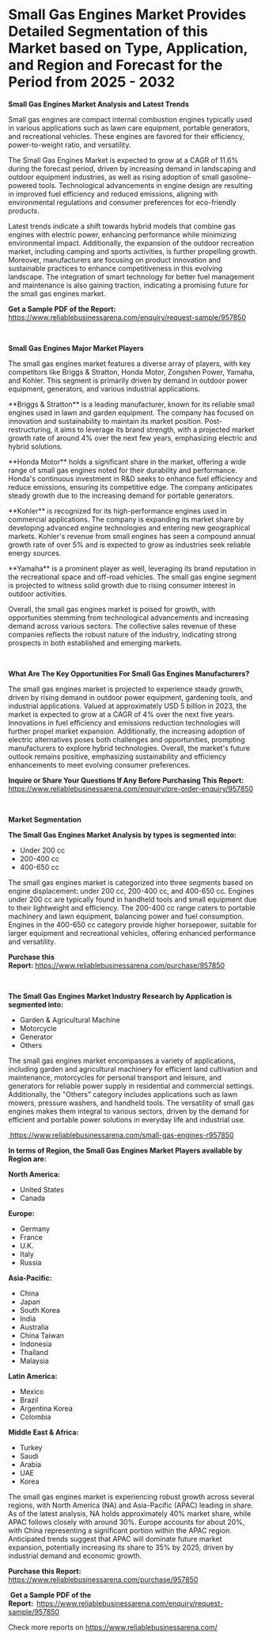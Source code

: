 <p><h1>Small Gas Engines Market Provides Detailed Segmentation of this Market based on Type, Application, and Region and Forecast for the Period from 2025 - 2032</h1></p><p><strong>Small Gas Engines Market Analysis and Latest Trends</strong></p>
<p><p>Small gas engines are compact internal combustion engines typically used in various applications such as lawn care equipment, portable generators, and recreational vehicles. These engines are favored for their efficiency, power-to-weight ratio, and versatility. </p><p>The Small Gas Engines Market is expected to grow at a CAGR of 11.6% during the forecast period, driven by increasing demand in landscaping and outdoor equipment industries, as well as rising adoption of small gasoline-powered tools. Technological advancements in engine design are resulting in improved fuel efficiency and reduced emissions, aligning with environmental regulations and consumer preferences for eco-friendly products. </p><p>Latest trends indicate a shift towards hybrid models that combine gas engines with electric power, enhancing performance while minimizing environmental impact. Additionally, the expansion of the outdoor recreation market, including camping and sports activities, is further propelling growth. Moreover, manufacturers are focusing on product innovation and sustainable practices to enhance competitiveness in this evolving landscape. The integration of smart technology for better fuel management and maintenance is also gaining traction, indicating a promising future for the small gas engines market.</p></p>
<p><strong>Get a Sample PDF of the Report:&nbsp;</strong> <a href="https://www.reliablebusinessarena.com/enquiry/request-sample/957850?utm_campaign=2136&utm_medium=2&utm_source=Github&utm_content=ia&utm_term=17022025&utm_id=small-gas-engines">https://www.reliablebusinessarena.com/enquiry/request-sample/957850</a></p>
<p>&nbsp;</p>
<p><strong>Small Gas Engines Major Market Players</strong></p>
<p><p>The small gas engines market features a diverse array of players, with key competitors like Briggs & Stratton, Honda Motor, Zongshen Power, Yamaha, and Kohler. This segment is primarily driven by demand in outdoor power equipment, generators, and various industrial applications.</p><p>**Briggs & Stratton** is a leading manufacturer, known for its reliable small engines used in lawn and garden equipment. The company has focused on innovation and sustainability to maintain its market position. Post-restructuring, it aims to leverage its brand strength, with a projected market growth rate of around 4% over the next few years, emphasizing electric and hybrid solutions.</p><p>**Honda Motor** holds a significant share in the market, offering a wide range of small gas engines noted for their durability and performance. Honda's continuous investment in R&D seeks to enhance fuel efficiency and reduce emissions, ensuring its competitive edge. The company anticipates steady growth due to the increasing demand for portable generators.</p><p>**Kohler** is recognized for its high-performance engines used in commercial applications. The company is expanding its market share by developing advanced engine technologies and entering new geographical markets. Kohler's revenue from small engines has seen a compound annual growth rate of over 5% and is expected to grow as industries seek reliable energy sources.</p><p>**Yamaha** is a prominent player as well, leveraging its brand reputation in the recreational space and off-road vehicles. The small gas engine segment is projected to witness solid growth due to rising consumer interest in outdoor activities.</p><p>Overall, the small gas engines market is poised for growth, with opportunities stemming from technological advancements and increasing demand across various sectors. The collective sales revenue of these companies reflects the robust nature of the industry, indicating strong prospects in both established and emerging markets.</p></p>
<p>&nbsp;</p>
<p><strong>What Are The Key Opportunities For Small Gas Engines Manufacturers?</strong></p>
<p><p>The small gas engines market is projected to experience steady growth, driven by rising demand in outdoor power equipment, gardening tools, and industrial applications. Valued at approximately USD 5 billion in 2023, the market is expected to grow at a CAGR of 4% over the next five years. Innovations in fuel efficiency and emissions reduction technologies will further propel market expansion. Additionally, the increasing adoption of electric alternatives poses both challenges and opportunities, prompting manufacturers to explore hybrid technologies. Overall, the market's future outlook remains positive, emphasizing sustainability and efficiency enhancements to meet evolving consumer preferences.</p></p>
<p><strong>Inquire or Share Your Questions If Any Before Purchasing This Report:</strong> <a href="https://www.reliablebusinessarena.com/enquiry/pre-order-enquiry/957850?utm_campaign=2136&utm_medium=2&utm_source=Github&utm_content=ia&utm_term=17022025&utm_id=small-gas-engines">https://www.reliablebusinessarena.com/enquiry/pre-order-enquiry/957850</a></p>
<p>&nbsp;</p>
<p><strong>Market Segmentation</strong></p>
<p><strong>The Small Gas Engines Market Analysis by types is segmented into:</strong></p>
<p><ul><li>Under 200 cc</li><li>200-400 cc</li><li>400-650 cc</li></ul></p>
<p><p>The small gas engines market is categorized into three segments based on engine displacement: under 200 cc, 200-400 cc, and 400-650 cc. Engines under 200 cc are typically found in handheld tools and small equipment due to their lightweight and efficiency. The 200-400 cc range caters to portable machinery and lawn equipment, balancing power and fuel consumption. Engines in the 400-650 cc category provide higher horsepower, suitable for larger equipment and recreational vehicles, offering enhanced performance and versatility.</p></p>
<p><strong>Purchase this Report:&nbsp;</strong><a href="https://www.reliablebusinessarena.com/purchase/957850?utm_campaign=2136&utm_medium=2&utm_source=Github&utm_content=ia&utm_term=17022025&utm_id=small-gas-engines">https://www.reliablebusinessarena.com/purchase/957850</a></p>
<p>&nbsp;</p>
<p><strong>The Small Gas Engines Market Industry Research by Application is segmented into:</strong></p>
<p><ul><li>Garden & Agricultural Machine</li><li>Motorcycle</li><li>Generator</li><li>Others</li></ul></p>
<p><p>The small gas engines market encompasses a variety of applications, including garden and agricultural machinery for efficient land cultivation and maintenance, motorcycles for personal transport and leisure, and generators for reliable power supply in residential and commercial settings. Additionally, the "Others" category includes applications such as lawn mowers, pressure washers, and handheld tools. The versatility of small gas engines makes them integral to various sectors, driven by the demand for efficient and portable power solutions in everyday life and industrial use.</p></p>
<p><a href="https://www.reliablebusinessarena.com/small-gas-engines-r957850?utm_campaign=2136&utm_medium=2&utm_source=Github&utm_content=ia&utm_term=17022025&utm_id=small-gas-engines">&nbsp;https://www.reliablebusinessarena.com/small-gas-engines-r957850</a></p>
<p><strong>In terms of Region, the Small Gas Engines Market Players available by Region are:</strong></p>
<p>
    <p> <strong> North America: </strong>
        <ul>
            <li>United States</li>
            <li>Canada</li>
        </ul>
        </p> 
    <p> <strong> Europe: </strong>
        <ul>
            <li>Germany</li>
            <li>France</li>
            <li>U.K.</li>
            <li>Italy</li>
            <li>Russia</li>
        </ul>
        </p> 
    <p> <strong> Asia-Pacific: </strong>
        <ul>
            <li>China</li>
            <li>Japan</li>
            <li>South Korea</li>
            <li>India</li>
            <li>Australia</li>
            <li>China Taiwan</li>
            <li>Indonesia</li>
            <li>Thailand</li>
            <li>Malaysia</li>
        </ul>
        </p> 
    <p> <strong> Latin America: </strong>
        <ul>
            <li>Mexico</li>
            <li>Brazil</li>
            <li>Argentina Korea</li>
            <li>Colombia</li>
        </ul>
        </p> 
    <p> <strong> Middle East & Africa: </strong>
        <ul>
            <li>Turkey</li>
            <li>Saudi</li>
            <li>Arabia</li>
            <li>UAE</li>
            <li>Korea</li>
        </ul>
    </p>
    </p>
<p><p>The small gas engines market is experiencing robust growth across several regions, with North America (NA) and Asia-Pacific (APAC) leading in share. As of the latest analysis, NA holds approximately 40% market share, while APAC follows closely with around 30%. Europe accounts for about 20%, with China representing a significant portion within the APAC region. Anticipated trends suggest that APAC will dominate future market expansion, potentially increasing its share to 35% by 2025, driven by industrial demand and economic growth.</p></p>
<p><strong>Purchase this Report: </strong><a href="https://www.reliablebusinessarena.com/purchase/957850?utm_campaign=2136&utm_medium=2&utm_source=Github&utm_content=ia&utm_term=17022025&utm_id=small-gas-engines">https://www.reliablebusinessarena.com/purchase/957850</a></p>
<p>&nbsp;<strong>Get a Sample PDF of the Report:&nbsp;&nbsp;</strong><a href="https://www.reliablebusinessarena.com/enquiry/request-sample/957850?utm_campaign=2136&utm_medium=2&utm_source=Github&utm_content=ia&utm_term=17022025&utm_id=small-gas-engines">https://www.reliablebusinessarena.com/enquiry/request-sample/957850</a></p>
<p><strong></strong></p>
<p>Check more reports on <a href="https://www.reliablebusinessarena.com/?utm_campaign=2136&utm_medium=2&utm_source=Github&utm_content=ia&utm_term=17022025&utm_id=small-gas-engines">https://www.reliablebusinessarena.com/</a></p>
